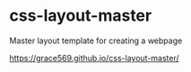 # css-layout-master
Master layout template for creating a webpage

https://grace569.github.io/css-layout-master/
